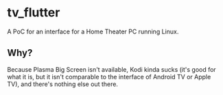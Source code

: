 # tv_flutter

A PoC for an interface for a Home Theater PC running Linux.

## Why?

Because Plasma Big Screen isn't available, Kodi kinda sucks (it's good for what it is, but it isn't comparable to the interface of Android TV or Apple TV), and there's nothing else out there.